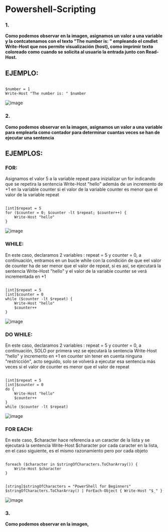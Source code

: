# Powershell-Scripting

### 1. 
<b>
Como podemos observar en la imagen, asignamos un valor a una variable y la contcatenamos con el texto "The number is: " 
empleando el cmdlet Write-Host que nos permite visualización (host), como imprimir texto coloreado como cuando se solicita al usuario la entrada junto con Read-Host.</b>

## EJEMPLO:
<code>
$number = 1
Write-Host "The number is: " $number
</code>

![image](https://user-images.githubusercontent.com/91564342/162498587-71943d03-48d2-4088-9ec2-a3515fdd0a76.png)

### 2. 
<b>
Como podemos observar en la imagen, asignamos un valor a una variable para emplearla como contador para determinar cuantas veces se han de ejecutar una sentencia
</b>

## EJEMPLOS:

### FOR:
Asignamos el valor 5 a la variable repeat para inizializar un for indicando que se repetira la sentencia Write-Host "hello" además de un incremento de +1 en la variable counter si el valor de la variable counter es menor que el valor de la variable repeat  

<code>
[int]$repeat = 5
for ($counter = 0; $counter -lt $repeat; $counter++) {
    Write-Host "hello"
} 
</code>

![image](https://user-images.githubusercontent.com/91564342/162506135-4258927e-779c-476a-bf53-07efd466ed89.png)

### WHILE:
En este caso, declaramos 2 variables : repeat = 5 y counter = 0, a continuación, entramos en un bucle while con la condición de que eel valor de counter ha de ser menor que el valor de repeat, si es así, se ejecutará la sentencia Write-Host "hello" y el valor de la variable counter se verá incrementada en +1

<code>
[int]$repeat = 5
[int]$counter = 0
while ($counter -lt $repeat) {
    Write-Host "hello"
    $counter++
}
</code>

![image](https://user-images.githubusercontent.com/91564342/162500039-01b2dfd1-e2b8-4db1-91c0-49da99889f1f.png)

### DO WHILE:
En este caso, declaramos 2 variables : repeat = 5 y counter = 0, a continuación, SOLO por primera vez se ejecutará la sentencia Write-Host "hello" y incremento en +1 en counter sin tener en cuenta ninguna "restricción", acto seguido, solo se volverá a ejecutar esa sentencia más veces si el valor de counter es menor que el valor de repeat

<code>
[int]$repeat = 5
[int]$counter = 0
do {
    Write-Host "hello"
    $counter++
}
while ($counter -lt $repeat) 
</code>

![image](https://user-images.githubusercontent.com/91564342/162500900-12bbb3b1-ef3a-4dec-9623-959aa07ac368.png)

### FOR EACH:
En este caso, $character hace referencia a un caracter de la lista y se ejecutará la sentencia Write-Host $character por cada caracter en la lista,
en el caso siguiente, es el mismo razonamiento pero por cada objeto

<code>
foreach ($character in $stringOfCharacters.ToCharArray()) {
    Write-Host $character
} 

[string]$stringOfCharacters = "PowerShell for Beginners"
$stringOfCharacters.ToCharArray() | ForEach-Object { Write-Host "$_" }
</code>

![image](https://user-images.githubusercontent.com/91564342/162501051-9468947e-1a59-4ff1-8955-a1a29d7e76ff.png)

### 3. 
<b>
Como podemos observar en la imagen,
</b>


